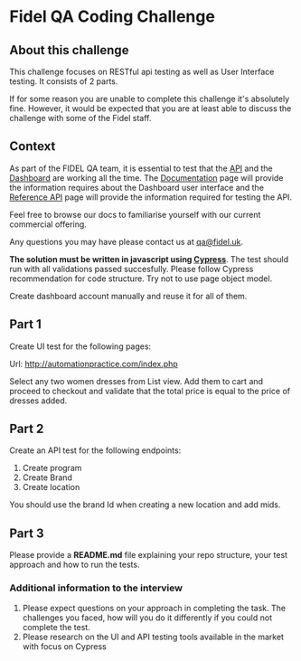 # Fidel QA Coding Challenge

## About this challenge

This challenge focuses on RESTful api testing as well as User Interface testing. It consists of 2 parts.

If for some reason you are unable to complete this challenge it's absolutely fine. However, it would be expected that you are at least able to discuss the challenge with some of the Fidel staff.

## Context

As part of the FIDEL QA team, it is essential to test that the [API](https://api.fidel.uk/v1) and the [Dashboard](https://dashboard.fidel.uk/) are working all the time. The [Documentation](https://docs.fidel.uk/) page will provide the information requires about the Dashboard user interface and the [Reference API](https://reference.fidel.uk/reference) page will provide the information required for testing the API.

Feel free to browse our docs to familiarise yourself with our current commercial offering.

Any questions you may have please contact us at [qa@fidel.uk](mailto:qa@fidel.uk).

**The solution must be written in javascript using [Cypress](https://www.cypress.io/)**. The test should run with all validations passed succesfully.
Please follow Cypress recommendation for code structure. Try not to use page object model.

Create dashboard account manually and reuse it for all of them.

## Part 1

Create UI test for the following pages:

Url: http://automationpractice.com/index.php

Select any two women dresses from List view. Add them to cart and proceed to checkout and validate that the total price is equal to the price of dresses added.

## Part 2

Create an API test for the following endpoints:

1. Create program
2. Create Brand
3. Create location 

You should use the brand Id when creating a new location and add mids.

## Part 3

Please provide a <b>README.md</b> file explaining your repo structure, your test approach and how to run the tests.

### Additional information to the interview

1. Please expect questions on your approach in completing the task. The challenges you faced, how will you do it differently if you could not complete the test.
2. Please research on the UI and API testing tools available in the market with focus on Cypress
